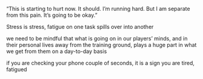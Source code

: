 
“This is starting to hurt now. It should. I’m running hard. But I am separate from this pain. It’s going to be okay.”

Stress is stress, fatigue on one task spills over into another

we need to be mindful that what is going on in our players’ minds, and in their personal lives away from the training ground, plays a huge part in what we get from them on a day-to-day basis

if you are checking your phone couple of seconds, it is a sign you are tired, fatigued

